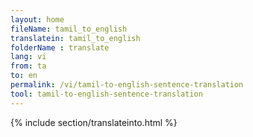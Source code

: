 ```yaml
---
layout: home
fileName: tamil_to_english
translatein: tamil_to_english
folderName : translate
lang: vi
from: ta
to: en
permalink: /vi/tamil-to-english-sentence-translation
tool: tamil-to-english-sentence-translation
---
```

{% include section/translateinto.html %}